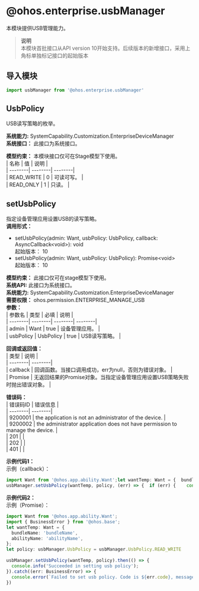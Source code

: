 # @ohos.enterprise.usbManager    
本模块提供USB管理能力。  
> **说明**   
>本模块首批接口从API version 10开始支持。后续版本的新增接口，采用上角标单独标记接口的起始版本  
  
## 导入模块  
  
```js    
import usbManager from '@ohos.enterprise.usbManager'    
```  
    
## UsbPolicy    
USB读写策略的枚举。    
    
 **系统能力:**  SystemCapability.Customization.EnterpriseDeviceManager    
 **系统接口：** 此接口为系统接口。    
    
 **模型约束：** 本模块接口仅可在Stage模型下使用。    
| 名称 | 值 | 说明 |  
| --------| --------| --------|  
| READ_WRITE | 0 | 可读可写。 |  
| READ_ONLY | 1 | 只读。 |  
    
## setUsbPolicy    
指定设备管理应用设置USB的读写策略。  
 **调用形式：**     
    
- setUsbPolicy(admin: Want, usbPolicy: UsbPolicy, callback: AsyncCallback\<void>): void    
起始版本： 10    
- setUsbPolicy(admin: Want, usbPolicy: UsbPolicy): Promise\<void>    
起始版本： 10  
  
 **模型约束：** 此接口仅可在stage模型下使用。  
 **系统API:**  此接口为系统接口。  
 **系统能力:**  SystemCapability.Customization.EnterpriseDeviceManager  
 **需要权限：** ohos.permission.ENTERPRISE_MANAGE_USB    
 **参数：**     
| 参数名 | 类型 | 必填 | 说明 |  
| --------| --------| --------| --------|  
| admin | Want | true | 设备管理应用。 |  
| usbPolicy | UsbPolicy | true | USB读写策略。 |  
    
 **回调或返回值：**     
| 类型 | 说明 |  
| --------| --------|  
| callback | 回调函数。当接口调用成功，err为null，否则为错误对象。 |  
| Promise<void> | 无返回结果的Promise对象。当指定设备管理应用设置USB策略失败时抛出错误对象。 |  
    
    
 **错误码：**     
| 错误码ID | 错误信息 |  
| --------| --------|  
| 9200001 | the application is not an administrator of the device. |  
| 9200002 | the administrator application does not have permission to manage the device. |  
| 201 |  |  
| 202 |  |  
| 401 |  |  
    
 **示例代码1：**   
示例（callback）：  
```ts    
import Want from '@ohos.app.ability.Want';let wantTemp: Want = {  bundleName: 'bundleName',  abilityName: 'abilityName',};let policy: usbManager.UsbPolicy = usbManager.UsbPolicy.READ_WRITE  
usbManager.setUsbPolicy(wantTemp, policy, (err) => {  if (err) {    console.error(`Failed to set usb policy. Code is ${err.code}, message is ${err.message}`);    return;  }  console.info('Succeeded in setting usb policy');})    
```    
  
    
 **示例代码2：**   
示例（Promise）：  
```ts    
import Want from '@ohos.app.ability.Want';  
import { BusinessError } from '@ohos.base';  
let wantTemp: Want = {  
  bundleName: 'bundleName',  
  abilityName: 'abilityName',  
};  
let policy: usbManager.UsbPolicy = usbManager.UsbPolicy.READ_WRITE  
  
usbManager.setUsbPolicy(wantTemp, policy).then(() => {  
  console.info('Succeeded in setting usb policy');  
}).catch((err: BusinessError) => {  
  console.error(`Failed to set usb policy. Code is ${err.code}, message is ${err.message}`);  
})  
    
```    
  
